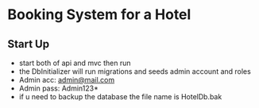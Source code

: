 # Booking System for a Hotel
## Start Up
- start both of api and mvc then run 
- the DbInitializer will run migrations and seeds admin account and roles
- Admin acc: admin@mail.com
- Admin pass: Admin123*
- if u need to backup the database the file name is HotelDb.bak

